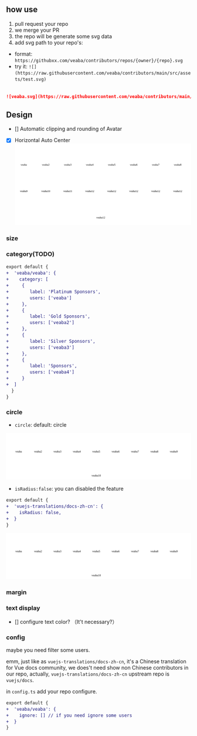 ##  how use 

1. pull request your repo 
2. we merge your PR
3. the repo will be generate some svg data
4. add svg path to your repo's:
  - format: `https://githubxx.com/veaba/contributors/repos/{owner}/{repo}.svg`
  - try it: `![](https://raw.githubusercontent.com/veaba/contributors/main/src/assets/test.svg)`

```markdown

![veaba.svg](https://raw.githubusercontent.com/veaba/contributors/main/data/veaba/contributors.svg)

```

## Design 

- [] Automatic clipping and rounding of Avatar
- [x] Horizontal Auto Center
  ![auto-center.svg](docs/default/auto-center.svg)

### size

### category(TODO)

```diff
export default {
+  'veaba/veaba': {
+    category: [
+     {
+        label: 'Platinum Sponsors',
+        users: ['veaba']
+     },
+     {
+        label: 'Gold Sponsors',
+        users: ['veaba2']
+     },
+     {
+        label: 'Silver Sponsors',
+        users: ['veaba3']
+     },
+     {
+        label: 'Sponsors',
+        users: ['veaba4']
+     }
+  ]
  }
}
```


### circle

- `circle`: default: circle 

![](docs/circle/circle-default.svg)

- `isRadius:false`: you can disabled the feature

```diff 
export default {
+  'vuejs-translations/docs-zh-cn': {
+    isRadius: false,
+  }
}
```
![](docs/circle/no-circle.svg)

### margin

### text display

- [] configure text color? （It't necessary?）

### config 

maybe you need filter some users.

emm, just like as `vuejs-translations/docs-zh-cn`, it's a Chinese translation for Vue docs community, we does't need show non Chinese contributors in our repo, actually, `vuejs-translations/docs-zh-cn` upstream repo is `vuejs/docs`.

in `config.ts` add your repo configure.

```diff
export default {
+  'veaba/veaba': {
+    ignore: [] // if you need ignore some users
+  }
}
```
